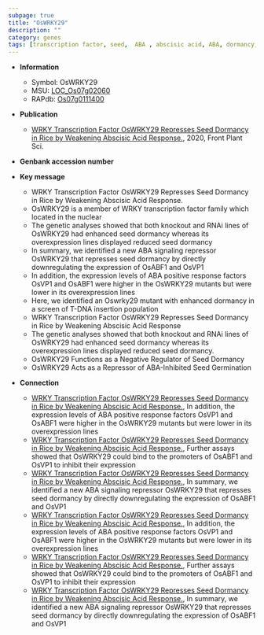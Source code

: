 ```yaml
---
subpage: true
title: "OsWRKY29"
description: ""
category: genes
tags: [transcription factor, seed,  ABA , abscisic acid, ABA, dormancy, seed dormancy, seed germination]
---
```


* **Information**  
    + Symbol: OsWRKY29  
    + MSU: [LOC_Os07g02060](http://rice.plantbiology.msu.edu/cgi-bin/ORF_infopage.cgi?orf=LOC_Os07g02060)  
    + RAPdb: [Os07g0111400](http://rapdb.dna.affrc.go.jp/viewer/gbrowse_details/irgsp1?name=Os07g0111400)  

* **Publication**  
    + [WRKY Transcription Factor OsWRKY29 Represses Seed Dormancy in Rice by Weakening Abscisic Acid Response.](http://www.ncbi.nlm.nih.gov/pubmed?term=WRKY+Transcription+Factor+OsWRKY29+Represses+Seed+Dormancy+in+Rice+by+Weakening+Abscisic+Acid+Response.%5BTitle%5D), 2020, Front Plant Sci.

* **Genbank accession number**  

* **Key message**  
    + WRKY Transcription Factor OsWRKY29 Represses Seed Dormancy in Rice by Weakening Abscisic Acid Response.
    + OsWRKY29 is a member of WRKY transcription factor family which located in the nuclear
    + The genetic analyses showed that both knockout and RNAi lines of OsWRKY29 had enhanced seed dormancy whereas its overexpression lines displayed reduced seed dormancy
    + In summary, we identified a new ABA signaling repressor OsWRKY29 that represses seed dormancy by directly downregulating the expression of OsABF1 and OsVP1
    + In addition, the expression levels of ABA positive response factors OsVP1 and OsABF1 were higher in the OsWRKY29 mutants but were lower in its overexpression lines
    + Here, we identified an  Oswrky29 mutant with enhanced dormancy in a screen of T-DNA insertion population
    + WRKY Transcription Factor OsWRKY29 Represses Seed Dormancy in Rice by Weakening Abscisic Acid Response
    + The genetic analyses showed that both knockout and RNAi lines of OsWRKY29 had enhanced seed dormancy whereas its overexpression lines displayed reduced seed dormancy.
    + OsWRKY29 Functions as a Negative Regulator of Seed Dormancy
    + OsWRKY29 Acts as a Repressor of ABA-Inhibited Seed Germination

* **Connection**  
    + [WRKY Transcription Factor OsWRKY29 Represses Seed Dormancy in Rice by Weakening Abscisic Acid Response.](http://www.ncbi.nlm.nih.gov/pubmed?term=WRKY+Transcription+Factor+OsWRKY29+Represses+Seed+Dormancy+in+Rice+by+Weakening+Abscisic+Acid+Response.%5BTitle%5D),  In addition, the expression levels of ABA positive response factors OsVP1 and OsABF1 were higher in the OsWRKY29 mutants but were lower in its overexpression lines
    + [WRKY Transcription Factor OsWRKY29 Represses Seed Dormancy in Rice by Weakening Abscisic Acid Response.](http://www.ncbi.nlm.nih.gov/pubmed?term=WRKY+Transcription+Factor+OsWRKY29+Represses+Seed+Dormancy+in+Rice+by+Weakening+Abscisic+Acid+Response.%5BTitle%5D),  Further assays showed that OsWRKY29 could bind to the promoters of OsABF1 and OsVP1 to inhibit their expression
    + [WRKY Transcription Factor OsWRKY29 Represses Seed Dormancy in Rice by Weakening Abscisic Acid Response.](http://www.ncbi.nlm.nih.gov/pubmed?term=WRKY+Transcription+Factor+OsWRKY29+Represses+Seed+Dormancy+in+Rice+by+Weakening+Abscisic+Acid+Response.%5BTitle%5D),  In summary, we identified a new ABA signaling repressor OsWRKY29 that represses seed dormancy by directly downregulating the expression of OsABF1 and OsVP1
    + [WRKY Transcription Factor OsWRKY29 Represses Seed Dormancy in Rice by Weakening Abscisic Acid Response.](http://www.ncbi.nlm.nih.gov/pubmed?term=WRKY+Transcription+Factor+OsWRKY29+Represses+Seed+Dormancy+in+Rice+by+Weakening+Abscisic+Acid+Response.%5BTitle%5D),  In addition, the expression levels of ABA positive response factors OsVP1 and OsABF1 were higher in the OsWRKY29 mutants but were lower in its overexpression lines
    + [WRKY Transcription Factor OsWRKY29 Represses Seed Dormancy in Rice by Weakening Abscisic Acid Response.](http://www.ncbi.nlm.nih.gov/pubmed?term=WRKY+Transcription+Factor+OsWRKY29+Represses+Seed+Dormancy+in+Rice+by+Weakening+Abscisic+Acid+Response.%5BTitle%5D),  Further assays showed that OsWRKY29 could bind to the promoters of OsABF1 and OsVP1 to inhibit their expression
    + [WRKY Transcription Factor OsWRKY29 Represses Seed Dormancy in Rice by Weakening Abscisic Acid Response.](http://www.ncbi.nlm.nih.gov/pubmed?term=WRKY+Transcription+Factor+OsWRKY29+Represses+Seed+Dormancy+in+Rice+by+Weakening+Abscisic+Acid+Response.%5BTitle%5D),  In summary, we identified a new ABA signaling repressor OsWRKY29 that represses seed dormancy by directly downregulating the expression of OsABF1 and OsVP1



